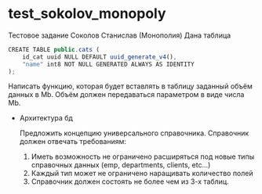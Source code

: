 # test_sokolov_monopoly
Тестовое задание Соколов Станислав (Монополия)
Дана таблица

```jsx
CREATE TABLE public.cats (
	id_cat uuid NULL DEFAULT uuid_generate_v4(),
	"name" int8 NOT NULL GENERATED ALWAYS AS IDENTITY
);
```

Написать функцию, которая будет вставлять в таблицу заданный объём данных в Mb. Объём должен передаваться параметром в виде числа Mb.
- Архитектура бд
    
    Предложить концепцию универсального справочника. Справочник должен отвечать требованиям:
    
    1. Иметь возможность не ограничено расширяться под новые типы справочных данных (emp, departments, clients, etc...)
    2. Каждый тип может не ограничено наращивать количество полей
    3. Справочник должен состоять не более чем из 3-х таблиц.
